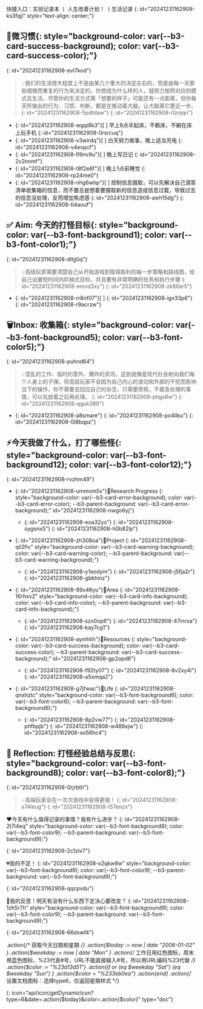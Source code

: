 快捷入口：<span data-type="a" data-href="siyuan://blocks/20241009113128-gbxgj3m">实验记录本</span> 丨 <span data-type="a" data-href="siyuan://blocks/20230330111337-bfoss5l">人生改善计划！</span> 丨<span data-type="a" data-href="siyuan://blocks/20230304225859-8xlywce">生活记录</span>
{: id="20241231162908-ks3fqji" style="text-align: center;"}

## <span data-type="text">🌱微习惯</span>{: style="background-color: var(--b3-card-success-background); color: var(--b3-card-success-color);"}
{: id="20241231162908-evl7kod"}

> 💡我们的生活很大程度上不是由某几个重大的决定左右的，而是由每一天那些细微而重复的行为来决定的。你想成为什么样的人，就努力按照对应的模式去生活。尽管你的生活方式离「想要的样子」可能还有一点距离，但你每天所做出的行为、习惯、判断，都是在推动着大脑，让大脑离它更近一步。
> {: id="20241231162908-5pdtdaw"}
{: id="20241231162908-i1znjqn"}

* {: id="20241231162908-wgqi8k3"}[ ] 早上8点半起床，不赖床，不躺在床上玩手机
  {: id="20241231162908-0rsrcuq"}
* {: id="20241231162908-v3wirdq"}[ ] 白天努力做事，晚上适当充电
  {: id="20241231162908-v4evpcf"}
* {: id="20241231162908-fl9nv9u"}[ ] 晚上写日记
  {: id="20241231162908-2v2nnmf"}
* {: id="20241231162908-t8f2e6f"}[ ] 晚上1点前睡觉
  {: id="20241231162908-rp24me0"}
* {: id="20241231162908-nhg6whp"}[ ] 控制信息摄取，可以先解决自己滴答清单收集箱的信息，而不要总是想着要摄取新的信息造成信息过载，导致过去的信息没处理，反而增加焦虑感
  {: id="20241231162908-awh15dg"}
{: id="20241231162908-ti4aouf"}

## <span data-type="text">✅ Aim: 今天的打怪目标</span>{: style="background-color: var(--b3-font-background1); color: var(--b3-font-color1);"}
{: id="20241231162908-dltjj0q"}

> 💡高级玩家需要清楚自己从开始游戏到取得胜利的每一步策略和路线图，给自己设置短时间内阶梯式目标，并且要有非常明确的任务和执行步骤
> {: id="20241231162908-emvd3xy"}
{: id="20241231162908-zk86ar5"}

* {: id="20241231162908-rr8nf07"}[ ] 
  {: id="20241231162908-igv33p6"}
{: id="20241231162908-r9acrzw"}

## <span data-type="text">🗑Inbox: 收集箱</span>{: style="background-color: var(--b3-font-background5); color: var(--b3-font-color5);"}
{: id="20241231162908-puhnd64"}

> 💡混乱的工作、临时的意外、爆炸的资讯，这些就像是现代社会射向我们每个人身上的子弹。但高级玩家不会因为自己内心的波动和外部的干扰而影响当下的操作，你不需要去回应自己的杂念，只需要旁观，不着急处理的事情，可以先放着之后再处理。
> {: id="20241231162908-ptlgs8w"}
{: id="20241231162908-qguk389"}

* {: id="20241231162908-a8smare"}
  {: id="20241231162908-po4ilku"}
{: id="20241231162908-0l8bqpz"}

## <span data-type="text">⚡️今天我做了什么，打了哪些怪</span>{: style="background-color: var(--b3-font-background12); color: var(--b3-font-color12);"}
{: id="20241231162908-rvzhm49"}

* {: id="20241231162908-ummom5s"}📂<span data-type="strong">Research Progress</span>
  {: style="background-color: var(--b3-card-error-background); color: var(--b3-card-error-color); --b3-parent-background: var(--b3-card-error-background);" id="20241231162908-nwgo6yj"}

  * {: id="20241231162908-eoa32yo"}
    {: id="20241231162908-oygsnx5"}
  {: id="20241231162908-h0b82lp"}
* {: id="20241231162908-zh308oa"}📂<span data-type="strong">Project</span>
  {: id="20241231162908-qil2fiv" style="background-color: var(--b3-card-warning-background); color: var(--b3-card-warning-color); --b3-parent-background: var(--b3-card-warning-background);"}

  * {: id="20241231162908-y1eodym"}
    {: id="20241231162908-j5fja2r"}
  {: id="20241231162908-gbkhinz"}
* {: id="20241231162908-89x46yu"}📂<span data-type="strong">Area</span>
  {: id="20241231162908-16rhxv2" style="background-color: var(--b3-card-info-background); color: var(--b3-card-info-color); --b3-parent-background: var(--b3-card-info-background);"}

  * {: id="20241231162908-szx0op6"}
    {: id="20241231162908-47inrxa"}
  {: id="20241231162908-kay7cg1"}
* {: id="20241231162908-aymhlih"}📂<span data-type="strong">Resources</span>
  {: style="background-color: var(--b3-card-success-background); color: var(--b3-card-success-color); --b3-parent-background: var(--b3-card-success-background);" id="20241231162908-gp2opd6"}

  * {: id="20241231162908-f92ty07"}
    {: id="20241231162908-8v2xy4i"}
  {: id="20241231162908-a5xmqa2"}
* {: id="20241231162908-g7jfwac"}📂<span data-type="strong">Life</span>
  {: id="20241231162908-qnxhztc" style="background-color: var(--b3-font-background6); color: var(--b3-font-color6); --b3-parent-background: var(--b3-font-background6);"}

  * {: id="20241231162908-8p2vw77"}
    {: id="20241231162908-phfbpjb"}
  {: id="20241231162908-w489xjw"}
{: id="20241231162908-so56hc4"}

## <span data-type="text">🤔 Reflection: 打怪经验总结与反思</span>{: style="background-color: var(--b3-font-background8); color: var(--b3-font-color8);"}
{: id="20241231162908-0rjrbth"}

> 💡高端玩家会在一次次游戏中变得更强！
> {: id="20241231162908-s74leug"}
{: id="20241231162908-t57enzx"}

<span data-type="strong">❤️今天有什么值得记录的事情？我有什么进步？</span>
{: id="20241231162908-2t7l4eq" style="background-color: var(--b3-font-background9); color: var(--b3-font-color9); --b3-parent-background: var(--b3-font-background9);"}

{: id="20241231162908-2c1ziv7"}

<span data-type="strong">💔我的不足！</span>
{: id="20241231162908-x2qkw8w" style="background-color: var(--b3-font-background9); color: var(--b3-font-color9); --b3-parent-background: var(--b3-font-background9);"}

{: id="20241231162908-qqcpvdu"}

<span data-type="strong">🤔我的反思！明天有没有什么东西下定决心要改变？</span>
{: id="20241231162908-1zh5r7h" style="background-color: var(--b3-font-background9); color: var(--b3-font-color9); --b3-parent-background: var(--b3-font-background9);"}

{: id="20241231162908-66dswf4"}




.action{/* 获取今天日期和星期 */}
.action{$today := now | date "2006-01-02" }
.action{$weekday := now | date "Mon" }
.action{/* 工作日用红色图标，周末用蓝色图标，%23代表#号，URL不能直接输入#号，所以用URL编码%23代替 */}
.action{$color := "%23d13d51"}
.action{if or (eq $weekday "Sat")  (eq $weekday "Sun") }
.action{$color = "%233eb0ea"}
.action{end} 
.action{/* 设置文档图标：选择type6，仅返回星期样式 */}

{: icon="api/icon/getDynamicIcon?type=6&date=.action{$today}&color=.action{$color}"   type="doc"}
